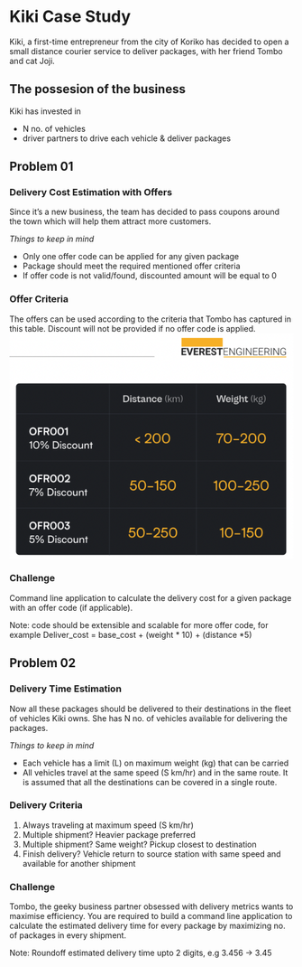 # Kiki Case Study
Kiki, a first-time entrepreneur from the city of Koriko has decided to open a small distance courier service to deliver packages, with her friend Tombo and cat Joji.

## The possesion of the business
Kiki has invested in
* N no. of vehicles
* driver partners to drive each vehicle & deliver packages

## Problem 01
### Delivery Cost Estimation with Offers
Since it’s a new business, the team has decided to pass coupons around the town which will help them attract more customers.

_Things to keep in mind_
* Only one offer code can be applied for any given package
* Package should meet the required mentioned offer criteria
* If offer code is not valid/found, discounted amount will be equal to 0
### Offer Criteria
The offers can be used according to the criteria that Tombo has captured in this table. Discount will not be provided if no offer code is applied.
![offer criteria](https://github.com/hnhtran/kikiCaseStudy/blob/main/assets/offerCriteria.png)

### Challenge
Command line application to calculate the delivery cost for a given package with an offer code (if applicable).

Note: code should be extensible and scalable for more offer code, for example
Deliver_cost = base_cost + (weight * 10) + (distance *5)

## Problem 02
### Delivery Time Estimation
Now all these packages should be delivered to their destinations in the fleet of vehicles Kiki owns. She has N no. of vehicles available for delivering the packages.

_Things to keep in mind_
* Each vehicle has a limit (L) on maximum weight (kg) that can be carried
* All vehicles travel at the same speed (S km/hr) and in the same route. It is assumed that all the destinations can be covered in a single route.
### Delivery Criteria
1. Always traveling at maximum speed (S km/hr)
2. Multiple shipment? Heavier package preferred
3. Multiple shipment? Same weight? Pickup closest to destination
4. Finish delivery? Vehicle return to source station with same speed and available for another shipment
### Challenge
Tombo, the geeky business partner obsessed with delivery metrics wants to maximise efficiency.
You are required to build a command line application to calculate the estimated delivery time for every package by maximizing no. of packages in every shipment.

Note: Roundoff estimated delivery time upto 2 digits, e.g 3.456 -> 3.45

